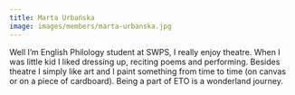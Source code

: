 ```yaml
---
title: Marta Urbańska
image: images/members/marta-urbanska.jpg
---
```

Well I’m English Philology student at SWPS, I really enjoy theatre. When I was little kid I liked dressing up, reciting poems and performing. Besides theatre I simply like art and I paint something from time to time (on canvas or on a piece of cardboard). Being a part of ETO is a wonderland journey.
